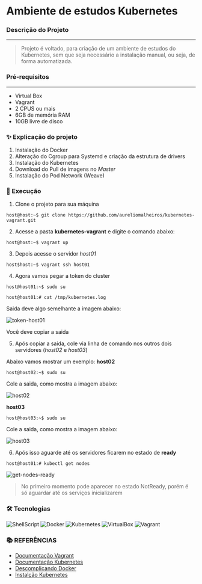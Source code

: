 # Ambiente de estudos Kubernetes

### Descrição do Projeto
---
> Projeto é voltado, para criação de um ambiente de estudos do Kubernetes,
> sem que seja necessário a instalação manual, ou seja, de forma automatizada.


### Pré-requisitos
---
- Virtual Box
- Vagrant
- 2 CPUS ou mais
- 6GB de memória RAM
- 10GB livre de disco

### ✨ Explicação do projeto

1. Instalação do Docker
2. Alteração do Cgroup para Systemd e criação da estrutura de drivers
3. Instalação do Kubernetes
4. Download do Pull de imagens no _Master_
5. Instalação do Pod Network (Weave)


### 🚀 Execução


1. Clone o projeto para sua máquina

```console
host@host:~$ git clone https://github.com/aureliomalheiros/kubernetes-vagrant.git
```

2. Acesse a pasta **kubernetes-vagrant** e digite o comando abaixo:

```console
host@host:~$ vagrant up
```

3. Depois acesse o servidor _host01_

```console
host$host:~$ vagrant ssh host01
```

4. Agora vamos pegar a token do cluster

```console
host@host01:~$ sudo su
```

```console
host@host01:# cat /tmp/kubernetes.log
```

Saida deve algo semelhante a imagem abaixo:

![token-host01](https://user-images.githubusercontent.com/12739791/97641540-e39ea500-1a21-11eb-9fab-324b1a0580e9.png)

Você deve copiar a saida

5. Após copiar a saida, cole via linha de comando nos outros dois servidores (_host02_ e _host03_)

Abaixo vamos mostrar um exemplo:
**host02**

```console
host@host02:~$ sudo su
```
Cole a saida, como mostra a imagem abaixo:

![host02](https://user-images.githubusercontent.com/12739791/97642150-3f1d6280-1a23-11eb-8056-e8bcd42ae7b8.png)

**host03**

```console
host@host03:~$ sudo su
```
Cole a saida, como mostra a imagem abaixo:

![host03](https://user-images.githubusercontent.com/12739791/97642192-53615f80-1a23-11eb-9c27-a352ff0492bd.png)


6. Após isso aguarde até os servidores ficarem no estado de **ready**

```console
host@host01:# kubectl get nodes
```
![get-nodes-ready](https://user-images.githubusercontent.com/12739791/97642329-a4715380-1a23-11eb-96d5-b16cd367aa66.png)

> No primeiro momento pode aparecer no estado NotReady,
> porém é só aguardar até os serviços inicializarem

### 🛠 Tecnologias

![ShellScript](https://img.shields.io/badge/-ShellScript-000000?style=for-the-badge&logo=gnu-bash&logoColor=white)
![Docker](https://img.shields.io/badge/-Docker-181717?style=for-the-badge&logo=docker)
![Kubernetes](https://img.shields.io/badge/-Kubernetes-181717?style=for-the-badge&logo=kubernetes)
![VirtualBox](https://img.shields.io/badge/-VirtualBox-181717?style=for-the-badge&logo=virtualbox)
![Vagrant](https://img.shields.io/badge/-Vagrant-181717?style=for-the-badge&logo=vagrant)


### **:books: REFERÊNCIAS**

- [Documentação Vagrant](https://www.vagrantup.com/docs)
- [Documentação Kubernetes](https://kubernetes.io/pt/docs/home/)
- [Descomplicando Docker](https://github.com/badtuxx/DescomplicandoKubernetes)
- [Instalção Kubernetes](https://github.com/leoviana00/kubernetes-install)